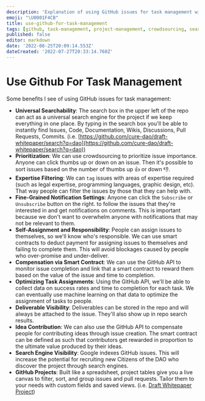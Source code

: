 ```yaml
---
description: 'Explanation of using GitHub issues for task management with benefits like universal searchability, prioritization, expertise filtering, and notifications.'
emoji: "\U0001F4CB"
title: use-github-for-task-management
tags: [github, task-management, project-management, crowdsourcing, searchability]
published: false
editor: markdown
date: '2022-08-25T20:09:14.553Z'
dateCreated: '2022-07-27T20:33:14.760Z'
---
```


# Use Github For Task Management

Some benefits I see of using GitHub issues for task management:

* **Universal Searchability**: The search box in the upper left of the repo can act as a universal search engine for the project if we keep everything in one place. By typing in the search box you'll be able to instantly find Issues, Code, Documentation, Wikis, Discussions, Pull Requests, Commits. (i.e. [https://github.com/cure-dao/draft-whitepaper/search?q=dao](https://github.com/cure-dao/draft-whitepaper/search?q=dao))
* **Prioritization**: We can use crowdsourcing to prioritize issue importance. Anyone can click thumbs up or down on an issue. Then it's possible to sort issues based on the number of thumbs up 👍 or down 👎.
* **Expertise Filtering**: We can `tag` issues with areas of expertise required (such as legal expertise, programming languages, graphic design, etc). That way people can filter the issues by those that they can help with.
* **Fine-Grained Notification Settings**: Anyone can click the `Subscribe` or `Unsubscribe` button on the right. to follow the issues that they're interested in and get notifications on comments. This is important because we don't want to overwhelm anyone with notifications that may not be relevant to them.
* **Self-Assignment and Responsibility**: People can assign issues to themselves, so we'll know who's responsible. We can use smart contracts to deduct payment for assigning issues to themselves and failing to complete them. This will avoid blockages caused by people who over-promise and under-deliver.
* **Compensation via Smart Contract**: We can use the GitHub API to monitor issue completion and link that a smart contract to reward them based on the value of the issue and time to completion.
* **Optimizing Task Assignments**: Using the GitHub API, we'll be able to collect data on success rates and time to completion for each task. We can eventually use machine learning on that data to optimize the assignment of tasks to people.
* **Deliverable Visibility**: Deliverables can be stored in the repo and will always be attached to the issue. They'll also show up in repo search results.
* **Idea Contribution**: We can also use the GitHub API to compensate people for contributing ideas through issue creation. The smart contract can be defined as such that contributors get rewarded in proportion to the ultimate value produced by their ideas.
* **Search Engine Visibility**: Google indexes GitHub issues. This will increase the potential for recruiting new Citizens of the DAO who discover the project through search engines.
* **GitHub Projects**: Built like a spreadsheet, project tables give you a live canvas to filter, sort, and group issues and pull requests. Tailor them to your needs with custom fields and saved views. (i.e. [Draft Whitepaper Project](https://github.com/orgs/cure-dao/projects/1))
